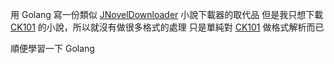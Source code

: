用 Golang 寫一份類似 [JNovelDownloader](https://www.pupuliao.info/jnoveldownloader-%E5%B0%8F%E8%AA%AA%E4%B8%8B%E8%BC%89%E5%99%A8/) 小說下載器的取代品
但是我只想下載 [CK101](https://ck101.com) 的小說，所以就沒有做很多格式的處理
只是單純對 [CK101](https://ck101.com) 做格式解析而已

順便學習一下 Golang